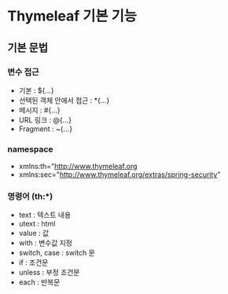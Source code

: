 # Thymeleaf 기본 기능

## 기본 문법

### 변수 접근

- 기본 : ${...}
- 선택된 객체 안에서 접근 : \*{...}
- 메시지 : #{...}
- URL 링크 : @{...}
- Fragment : ~{...}

### namespace

- xmlns:th="http://www.thymeleaf.org
- xmlns:sec="http://www.thymeleaf.org/extras/spring-security"

### 명령어 (th:\*)

- text : 텍스트 내용
- utext : html
- value : 값
- with : 변수값 지정
- switch, case : switch 문
- if : 조건문
- unless : 부정 조건문
- each : 반복문
